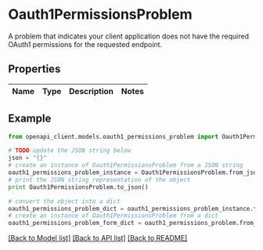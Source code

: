 # Oauth1PermissionsProblem

A problem that indicates your client application does not have the required OAuth1 permissions for the requested endpoint.

## Properties
Name | Type | Description | Notes
------------ | ------------- | ------------- | -------------

## Example

```python
from openapi_client.models.oauth1_permissions_problem import Oauth1PermissionsProblem

# TODO update the JSON string below
json = "{}"
# create an instance of Oauth1PermissionsProblem from a JSON string
oauth1_permissions_problem_instance = Oauth1PermissionsProblem.from_json(json)
# print the JSON string representation of the object
print Oauth1PermissionsProblem.to_json()

# convert the object into a dict
oauth1_permissions_problem_dict = oauth1_permissions_problem_instance.to_dict()
# create an instance of Oauth1PermissionsProblem from a dict
oauth1_permissions_problem_form_dict = oauth1_permissions_problem.from_dict(oauth1_permissions_problem_dict)
```
[[Back to Model list]](../README.md#documentation-for-models) [[Back to API list]](../README.md#documentation-for-api-endpoints) [[Back to README]](../README.md)


